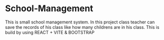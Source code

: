 # School-Management
This is small school management system. In this project class teacher can save the records of his class like how many childrens are in his class. This is build by using REACT + VITE &amp; BOOTSTRAP
